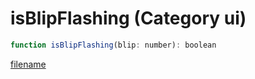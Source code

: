 # isBlipFlashing (Category ui)

```js
function isBlipFlashing(blip: number): boolean
```

[filename](isBlipFlashing_m.md ':include')